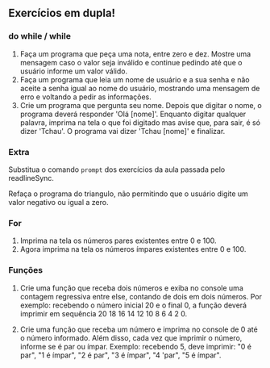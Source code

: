 ## Exercícios em dupla!

### do while / while

1. Faça um programa que peça uma nota, entre zero e dez. Mostre uma mensagem caso o valor seja inválido e continue pedindo até que o usuário informe um valor válido.
1. Faça um programa que leia um nome de usuário e a sua senha e não aceite a senha igual ao nome do usuário, mostrando uma mensagem de erro e voltando a pedir as informações.
1. Crie um programa que pergunta seu nome. Depois que digitar o nome, o programa deverá responder 'Olá [nome]'.
   Enquanto digitar qualquer palavra, imprima na tela o que foi digitado mas avise que, para sair, é só dizer 'Tchau'. O programa vai dizer 'Tchau [nome]' e finalizar.

### Extra

Substitua o comando `prompt` dos exercícios da aula passada pelo readlineSync.

Refaça o programa do triangulo, não permitindo que o usuário digite um valor negativo ou igual a zero.

### For

1. Imprima na tela os números pares existentes entre 0 e 100.
1. Agora imprima na tela os números ímpares existentes entre 0 e 100.

### Funções

1. Crie uma função que receba dois números e exiba no console uma contagem regressiva entre else, contando de dois em dois números. Por exemplo: recebendo o número inicial 20 e o final 0, a função deverá imprimir em sequência 20 18 16 14 12 10 8 6 4 2 0.

1. Crie uma função que receba um número e imprima no console de 0 até o número informado. Além disso, cada vez que imprimir o número, informe se é par ou ímpar. Exemplo: recebendo 5, deve imprimir: "0 é par", "1 é ímpar", "2 é par", "3 é ímpar", "4 'par", "5 é ímpar".

